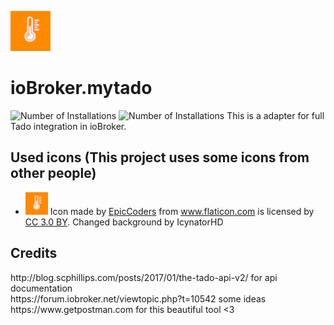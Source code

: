 ![Logo](admin/mytado.png)
# ioBroker.mytado
![Number of Installations](http://iobroker.live/badges/mytado-installed.svg) ![Number of Installations](http://iobroker.live/badges/mytado-stable.svg) 
This is a adapter for full Tado integration in ioBroker.

## Used icons (This project uses some icons from other people)

- <img src="admin/mytado.png" height="36" /> Icon made by <a href="https://www.flaticon.com/authors/epiccoders" title="EpicCoders">EpicCoders</a> from <a href="https://www.flaticon.com/" title="Flaticon">www.flaticon.com</a> is licensed by <a href="http://creativecommons.org/licenses/by/3.0/" title="Creative Commons BY 3.0" target="_blank">CC 3.0 BY</a>. Changed background by IcynatorHD

## Credits

<div>http://blog.scphillips.com/posts/2017/01/the-tado-api-v2/ for api documentation</div>
<div>https://forum.iobroker.net/viewtopic.php?t=10542 some ideas</div>
<div>https://www.getpostman.com for this beautiful tool <3</div>